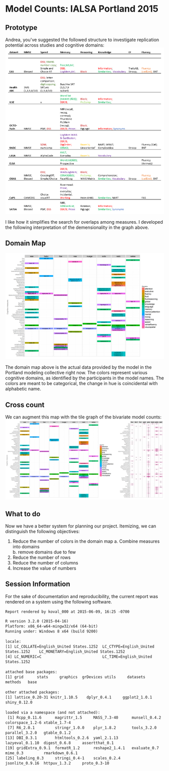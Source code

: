 # Model Counts: IALSA Portland 2015



<!--  Set the working directory to the repository's base directory; this assumes the report is nested inside of two directories.-->


<!-- Set the report-wide options, and point to the external code file. -->


<!-- Load the sources.  Suppress the output when loading sources. --> 


<!-- Load 'sourced' R files.  Suppress the output when loading packages. --> 


<!-- Load any Global functions and variables declared in the R file.  Suppress the output. --> 


<!-- Declare any global functions specific to a Rmd output.  Suppress the output. --> 


<!-- Load the datasets.   -->


<!-- Tweak the datasets.   -->




## Prototype

Andrea, you've suggested the followed  structure to investigate replication potential across studies and cognitive domains:
![prototype](./images/Piccinin_Cognitive_Domains.PNG)  

I like how it simplifies the search for overlaps among measures. I developed the following interpretation of the demensionality in the graph above. 

## Domain Map



![](figure_cog_domain_map/unnamed-chunk-3-1.png) 

The domain map above is the actual data provided by the model in the Portland modeling collective right now. The colors  represent various cognitive domains, as identified by the participants in the model names. The colors are meant to be categorical, the change in hue is coincidental with alphabetic name.


## Cross count

We can augment this map with the tile graph of the bivariate model counts: 
![](figure_cog_domain_map/combine_map_and_cross-1.png) 

## What to do

Now we have a better system for planning our project. Itemizing, we can distinguish the following objectives: 

  1. Reduce the number of colors in the domain map 
    a. Combine measures into domains  
    b. remove domains due to few  
  2. Reduce the number of rows  
  3. Reduce the number of columns
  4. Increase the value of numbers




## Session Information
For the sake of documentation and reproducibility, the current report was rendered on a system using the following software.


```
Report rendered by koval_000 at 2015-06-09, 16:25 -0700
```

```
R version 3.2.0 (2015-04-16)
Platform: x86_64-w64-mingw32/x64 (64-bit)
Running under: Windows 8 x64 (build 9200)

locale:
[1] LC_COLLATE=English_United States.1252  LC_CTYPE=English_United States.1252    LC_MONETARY=English_United States.1252
[4] LC_NUMERIC=C                           LC_TIME=English_United States.1252    

attached base packages:
[1] grid      stats     graphics  grDevices utils     datasets  methods   base     

other attached packages:
[1] lattice_0.20-31 knitr_1.10.5    dplyr_0.4.1     ggplot2_1.0.1   shiny_0.12.0   

loaded via a namespace (and not attached):
 [1] Rcpp_0.11.6      magrittr_1.5     MASS_7.3-40      munsell_0.4.2    colorspace_1.2-6 xtable_1.7-4    
 [7] R6_2.0.1         stringr_1.0.0    plyr_1.8.2       tools_3.2.0      parallel_3.2.0   gtable_0.1.2    
[13] DBI_0.3.1        htmltools_0.2.6  yaml_2.1.13      lazyeval_0.1.10  digest_0.6.8     assertthat_0.1  
[19] gridExtra_0.9.1  formatR_1.2      reshape2_1.4.1   evaluate_0.7     mime_0.3         rmarkdown_0.6.1 
[25] labeling_0.3     stringi_0.4-1    scales_0.2.4     jsonlite_0.9.16  httpuv_1.3.2     proto_0.3-10    
```
